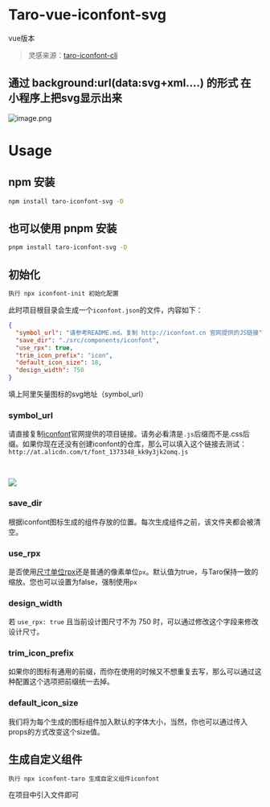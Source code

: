 # Taro-vue-iconfont-svg

vue版本

> 灵感来源：[taro-iconfont-cli](https://github.com/iconfont-cli/taro-iconfont-cli) 

## 通过 background:url(data:svg+xml....) 的形式 在小程序上把svg显示出来


![image.png](https://p6-juejin.byteimg.com/tos-cn-i-k3u1fbpfcp/5265333348ac4044a04175ddca83ea27~tplv-k3u1fbpfcp-watermark.image?)

# Usage

## npm 安装

```bash
npm install taro-iconfont-svg -D
```

## 也可以使用 pnpm 安装
```bash
pnpm install taro-iconfont-svg -D
```
## 初始化
```bash
执行 npx iconfont-init 初始化配置
```
此时项目根目录会生成一个`iconfont.json`的文件，内容如下：
```json
{
  "symbol_url": "请参考README.md，复制 http://iconfont.cn 官网提供的JS链接",
  "save_dir": "./src/components/iconfont",
  "use_rpx": true,
  "trim_icon_prefix": "icon",
  "default_icon_size": 18,
  "design_width": 750
}
```

填上阿里矢量图标的svg地址（symbol_url） 

### symbol_url
请直接复制[iconfont](http://iconfont.cn)官网提供的项目链接。请务必看清是`.js`后缀而不是.css后缀。如果你现在还没有创建iconfont的仓库，那么可以填入这个链接去测试：`http://at.alicdn.com/t/font_1373348_kk9y3jk2omq.js`

<br />

![](https://github.com/fwh1990/mini-program-iconfont-cli/blob/master/images/symbol-url.png?raw=true)

### save_dir
根据iconfont图标生成的组件存放的位置。每次生成组件之前，该文件夹都会被清空。

### use_rpx
是否使用[尺寸单位rpx](https://developers.weixin.qq.com/miniprogram/dev/framework/view/wxss.html#%E5%B0%BA%E5%AF%B8%E5%8D%95%E4%BD%8D)还是普通的像素单位`px`。默认值为true，与Taro保持一致的缩放。您也可以设置为false，强制使用`px`

### design_width
若 `use_rpx: true` 且当前设计图尺寸不为 750 时，可以通过修改这个字段来修改设计尺寸。

### trim_icon_prefix
如果你的图标有通用的前缀，而你在使用的时候又不想重复去写，那么可以通过这种配置这个选项把前缀统一去掉。

### default_icon_size
我们将为每个生成的图标组件加入默认的字体大小，当然，你也可以通过传入props的方式改变这个size值。
## 生成自定义组件
```bash
执行 npx iconfont-taro 生成自定义组件iconfont
```
在项目中引入文件即可
